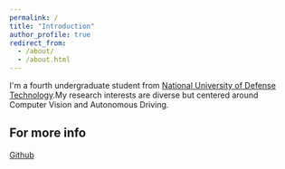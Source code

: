 ```yaml
---
permalink: /
title: "Introduction"
author_profile: true
redirect_from: 
  - /about/
  - /about.html
---
```


I'm a fourth undergraduate student from [National University of Defense Technology](https://www.nudt.edu.cn/).My research interests are diverse but centered around Computer Vision and Autonomous Driving.

For more info
------
 [Github](https://github.com/Wufeiii)
